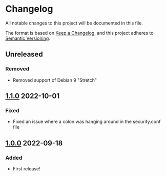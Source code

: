 # Changelog
All notable changes to this project will be documented in this file.

The format is based on [Keep a Changelog](https://keepachangelog.com/en/1.0.0/),
and this project adheres to [Semantic Versioning](https://semver.org/spec/v2.0.0.html).

## Unreleased
### Removed
- Removed support of Debian 9 "Stretch"

## [1.1.0] 2022-10-01
### Fixed
- Fixed an issue where a colon was hanging around in the security.conf file

## [1.0.0] 2022-09-18
### Added
- First release!

[1.1.0]: https://github.com/SamK/ansible-role-acng/releases/tag/1.1.0
[1.0.0]: https://github.com/SamK/ansible-role-acng/releases/tag/1.0.0
